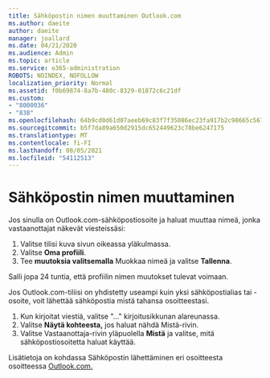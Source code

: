 ```yaml
---
title: Sähköpostin nimen muuttaminen Outlook.com
ms.author: daeite
author: daeite
manager: joallard
ms.date: 04/21/2020
ms.audience: Admin
ms.topic: article
ms.service: o365-administration
ROBOTS: NOINDEX, NOFOLLOW
localization_priority: Normal
ms.assetid: f0b69874-8a7b-480c-8329-01872c6c21df
ms.custom:
- "8000036"
- "838"
ms.openlocfilehash: 64b9cd0d61d07aeeb69c83f7f35086ec23fa917b2c90665c567245fe4915abe1
ms.sourcegitcommit: b5f7da89a650d2915dc652449623c78be6247175
ms.translationtype: MT
ms.contentlocale: fi-FI
ms.lasthandoff: 08/05/2021
ms.locfileid: "54112513"
---
```

# <a name="change-your-email-name"></a>Sähköpostin nimen muuttaminen

Jos sinulla on Outlook.com-sähköpostiosoite ja haluat muuttaa nimeä, jonka vastaanottajat näkevät viesteissäsi:
  
1. Valitse tilisi kuva sivun oikeassa yläkulmassa.
2. Valitse **Oma profiili**.
3. Tee **muutoksia valitsemalla** Muokkaa nimeä ja valitse **Tallenna**.

Salli jopa 24 tuntia, että profiilin nimen muutokset tulevat voimaan.
  
Jos Outlook.com-tiliisi on yhdistetty useampi kuin yksi sähköpostialias tai -osoite, voit lähettää sähköpostia mistä tahansa osoitteestasi.
  
1. Kun kirjoitat viestiä, valitse "..." kirjoitusikkunan alareunassa.
1. Valitse **Näytä kohteesta,** jos haluat nähdä Mistä-rivin.
1. Valitse Vastaanottaja-rivin yläpuolella **Mistä** ja valitse, mitä sähköpostiosoitetta haluat käyttää.

Lisätietoja on kohdassa Sähköpostin lähettäminen eri osoitteesta osoitteessa [Outlook.com.](https://support.office.com/article/ccba89cb-141c-4a36-8c56-6d16a8556d2e?wt.mc_id=Office_Outlook_com_Alchemy)